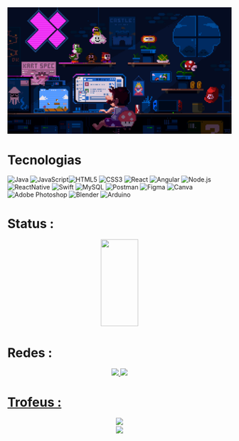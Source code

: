 <img src="./imagens/Mario.gif" alt="Banner" id="banner">

<div padding=10px></div>

# Tecnologias
![Java](https://img.shields.io/badge/java-%23ED8B00.svg?style=for-the-badge&logo=java&logoColor=white) ![JavaScript](https://img.shields.io/badge/javascript-%23323330.svg?style=for-the-badge&logo=javascript&logoColor=%23F7DF1E)![HTML5](https://img.shields.io/badge/html5-%23E34F26.svg?style=for-the-badge&logo=html5&logoColor=white) ![CSS3](https://img.shields.io/badge/css3-%231572B6.svg?style=for-the-badge&logo=css3&logoColor=white) ![React](https://img.shields.io/badge/React-20232A?style=for-the-badge&logo=react&logoColor=61DAFB)  ![Angular](https://img.shields.io/badge/Angular-DD0031?style=for-the-badge&logo=angular&logoColor=white) ![Node.js](https://img.shields.io/badge/Node%20js-339933?style=for-the-badge&logo=nodedotjs&logoColor=white) ![ReactNative](https://img.shields.io/badge/React_Native-20232A?style=for-the-badge&logo=react&logoColor=61DAFB) ![Swift](https://img.shields.io/badge/swift-F54A2A?style=for-the-badge&logo=swift&logoColor=white)  ![MySQL](https://img.shields.io/badge/mysql-%2300f.svg?style=for-the-badge&logo=mysql&logoColor=white) ![Postman](https://img.shields.io/badge/Postman-FF6C37?style=for-the-badge&logo=Postman&logoColor=white)	![Figma](https://img.shields.io/badge/figma-%23F24E1E.svg?style=for-the-badge&logo=figma&logoColor=white) ![Canva](https://img.shields.io/badge/Canva-%2300C4CC.svg?style=for-the-badge&logo=Canva&logoColor=white) ![Adobe Photoshop](https://img.shields.io/badge/adobephotoshop-%2331A8FF.svg?style=for-the-badge&logo=adobephotoshop&logoColor=white) ![Blender](https://img.shields.io/badge/blender-%23F5792A.svg?style=for-the-badge&logo=blender&logoColor=white) ![Arduino](https://img.shields.io/badge/-Arduino-00979D?style=for-the-badge&logo=Arduino&logoColor=white)


# Status :
<div align="center">  
  <img width="41%" height="195px" src="https://github-readme-stats.vercel.app/api?username=ErickBernat&theme=radical&hide_border=true&include_all_commits=false&count_private=false" />
</div>

# Redes :

<div align="center">  
<a href="https://instagram.com/bernat.jpg" target="_blank"><img src="https://img.shields.io/badge/Instagram-%23E4405F.svg?logo=Instagram&logoColor=white"</a>
<a href="https://linkedin.com/in/www.linkedin.com/in/erick-duarte-bernat-20835a209" target="_blank"><img src="https://img.shields.io/badge/LinkedIn-%230077B5.svg?logo=linkedin&logoColor=white"</a>
</div>

# Trofeus :
<div align="center">  
  <img  src="https://github-trophies.vercel.app/?username=ErickBernat&theme=radical&no-frame=true&no-bg=false&margin-w=4" /> 
</div>

<div align="center">  
  <img  src="https://visitcount.itsvg.in/api?id=ErickBernat&icon=0&color5)](https://visitcount.itsvg.in)" /> 
</div>












